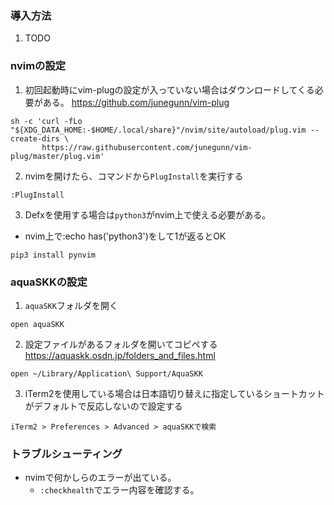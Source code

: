 ### 導入方法
1. TODO

### nvimの設定

1. 初回起動時にvim-plugの設定が入っていない場合はダウンロードしてくる必要がある。
https://github.com/junegunn/vim-plug
```
sh -c 'curl -fLo "${XDG_DATA_HOME:-$HOME/.local/share}"/nvim/site/autoload/plug.vim --create-dirs \
       https://raw.githubusercontent.com/junegunn/vim-plug/master/plug.vim'
```
2. nvimを開けたら、コマンドから`PlugInstall`を実行する
```
:PlugInstall
```
3. Defxを使用する場合は`python3`がnvim上で使える必要がある。
  * nvim上で:echo has('python3')をして1が返るとOK
```
pip3 install pynvim
```

### aquaSKKの設定
1. `aquaSKK`フォルダを開く
```
open aquaSKK
```
2. 設定ファイルがあるフォルダを開いてコピペする
https://aquaskk.osdn.jp/folders_and_files.html
```
open ~/Library/Application\ Support/AquaSKK
```
3. iTerm2を使用している場合は日本語切り替えに指定しているショートカットがデフォルトで反応しないので設定する
```
iTerm2 > Preferences > Advanced > aquaSKKで検索
```

### トラブルシューティング
  * nvimで何かしらのエラーが出ている。
    * `:checkhealth`でエラー内容を確認する。
